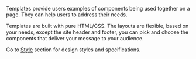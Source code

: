 Templates provide users examples of components being used together on a page. They can help users to address their needs.

Templates are built with pure HTML/CSS. The layouts are flexible, based on your needs, except the site header and footer, you can pick and choose the components that deliver your message to your audience.

Go to <a href="https://next-v2--europa-component-library.netlify.com/ec/style/typography/">Style</a> section for design styles and specifications.
